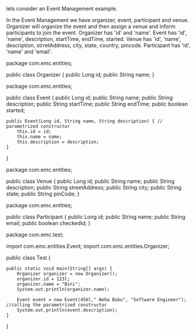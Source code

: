lets consider an Event Management example.

In the Event Management we have organizer, event, participant and venue. Organizer will organize the event and then assign a venue and inform participants to join the event. Organizer has 'id' and 'name'. Event has 'id', 'name', description, startTime, endTime, started. Venue  has 'id', 'name', description, strretAddress, city, state, country, pincode. Participant has 'id', 'name' and 'email'.

package com.emc.entities;

public class Organizer {
	public Long id;
	public String name;	
}



package com.emc.entities;

public class Event {
	public Long id;
	public String name;
	public String description;
	public String startTime;
	public String endTime;
	public boolean started;

	public Event(Long id, String name, String description) { // parametrized constructor
		this.id = id;
		this.name = name;
		this.description = description;
	}
}



package com.emc.entities;

public class Venue {
	public Long id;
	public String name;
	public String description;
	public String streetAddress;
	public String city;
	public String state;
	public String pinCode;
}




package com.emc.entities;

public class Participant {
	public Long id;
	public String name;
	public String email;
	public boolean checkedId;
}



package com.emc.test;

import com.emc.entities.Event;
import com.emc.entities.Organizer;

public class Test {

	public static void main(String[] args) {
		Organizer organizer = new Organizer();
		organizer.id = 123l;
		organizer.name = "Bini";
		System.out.println(organizer.name);

		Event event = new Event(456l," Neha Babu", "Software Engineer"); //calling the parametrized constructor
		System.out.println(event.description);
	}

}

